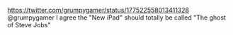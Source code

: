 https://twitter.com/grumpygamer/status/177522558013411328 @grumpygamer I agree the "New iPad" should totally be called "The ghost of Steve Jobs"